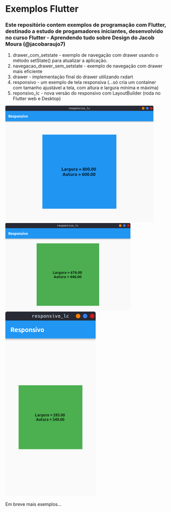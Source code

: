 <h1>Exemplos Flutter</h1>

<h3>Este repositório contem exemplos de programação com Flutter, destinado a estudo de progamadores iniciantes, desenvolvido no curso Flutter - Aprendendo tudo sobre Design do Jacob Moura (@jacobaraujo7)</h3>



1. drawer_com_setstate - exemplo de navegação com drawer usando o método setState() para atualizar a aplicação.
2. navegacao_drawer_sem_setstate - exemplo de navegação com drawer mais eficiente
3. drawer - implementação final do drawer utilizando rxdart
4. responsivo - um exemplo de tela responsiva (...só cria um container com tamanho ajustável a tela, com altura e largura mínima e máxima)
5. reponsivo_lc - nova versão do responsivo com LayoutBuilder (roda no Flutter web e Desktop)

![capitura de tela](./img/tela1.png)
![capitura de tela](./img/tela2.png)
![capitura de tela](./img/tela3.png)

Em breve mais exemplos...
